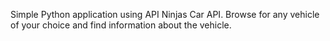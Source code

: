 Simple Python application using API Ninjas Car API. Browse for any vehicle of your choice and find information about the vehicle. 
